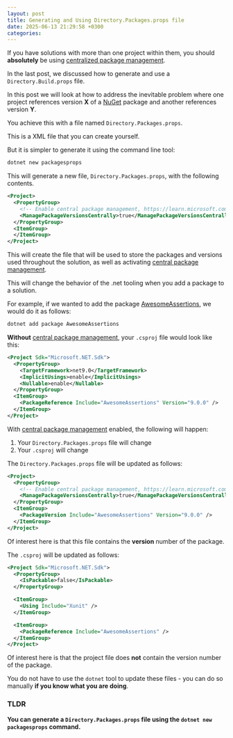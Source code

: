 ```yaml
---
layout: post
title: Generating and Using Directory.Packages.props file
date: 2025-06-13 21:29:58 +0300
categories:
---
```


If you have solutions with more than one project within them, you should **absolutely** be using [centralized package management](https://learn.microsoft.com/en-us/nuget/consume-packages/central-package-management).

In the last post, we discussed how to generate and use a `Directory.Build.props` file.

In this post we will look at how to address the inevitable problem where one project references version **X** of a [NuGet](https://www.nuget.org/) package and another references version **Y**.

You achieve this with a file named `Directory.Packages.props`.

This is a XML file that you can create yourself.

But it is simpler to generate it using the command line tool:

```bash
dotnet new packagesprops
```

This will generate a new file, `Directory.Packages.props`, with the following contents.

```xml
<Project>
  <PropertyGroup>
    <!-- Enable central package management, https://learn.microsoft.com/en-us/nuget/consume-packages/Central-Package-Management -->
    <ManagePackageVersionsCentrally>true</ManagePackageVersionsCentrally>
  </PropertyGroup>
  <ItemGroup>
  </ItemGroup>
</Project>
```

This will create the file that will be used to store the packages and versions used throughout the solution, as well as activating [central package management](https://learn.microsoft.com/en-us/nuget/consume-packages/central-package-management).

This will change the behavior of the .net tooling when you add a package to a solution.

For example, if we wanted to add the package [AwesomeAssertions](https://www.nuget.org/packages/AwesomeAssertions), we would do it as follows:

```bash
dotnet add package AwesomeAssertions
```

**Without** [central package management](https://learn.microsoft.com/en-us/nuget/consume-packages/central-package-management), your `.csproj` file would look like this:

```xml
<Project Sdk="Microsoft.NET.Sdk">
  <PropertyGroup>
    <TargetFramework>net9.0</TargetFramework>
    <ImplicitUsings>enable</ImplicitUsings>
    <Nullable>enable</Nullable>
  </PropertyGroup>
  <ItemGroup>
    <PackageReference Include="AwesomeAssertions" Version="9.0.0" />
  </ItemGroup>
</Project>
```

With [central package management](https://learn.microsoft.com/en-us/nuget/consume-packages/central-package-management) enabled, the following will happen:

1. Your `Directory.Packages.props` file will change
2. Your `.csproj` will change

The `Directory.Packages.props` file will be updated as follows:

```xml
<Project>
  <PropertyGroup>
    <!-- Enable central package management, https://learn.microsoft.com/en-us/nuget/consume-packages/Central-Package-Management -->
    <ManagePackageVersionsCentrally>true</ManagePackageVersionsCentrally>
  </PropertyGroup>
  <ItemGroup>
    <PackageVersion Include="AwesomeAssertions" Version="9.0.0" />
  </ItemGroup>
</Project>
```

Of interest here is that this file contains the **version** number of the package.

The `.csproj` will be updated as follows:

```xml
<Project Sdk="Microsoft.NET.Sdk">
  <PropertyGroup>
    <IsPackable>false</IsPackable>
  </PropertyGroup>

  <ItemGroup>
    <Using Include="Xunit" />
  </ItemGroup>

  <ItemGroup>
    <PackageReference Include="AwesomeAssertions" />
  </ItemGroup>
</Project>
```

Of interest here is that the project file does **not** contain the version number of the package.

You do not have to use the `dotnet` tool to update these files - you can do so manually **if you know what you are doing**.

### TLDR

**You can generate a `Directory.Packages.props` file using the `dotnet new packagesprops` command.**
